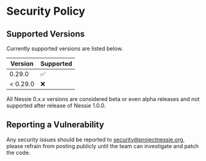 # Security Policy

## Supported Versions

Currently supported versions are listed below.

| Version  | Supported          |
|----------|--------------------|
| 0.29.0   | :white_check_mark: |
| < 0.29.0 | :x:                |

All Nessie 0.x.x versions are considered beta or even alpha releases and not supported after
release of Nessie 1.0.0.

## Reporting a Vulnerability

Any security issues should be reported to security@projectnessie.org, please refrain from posting publicly until the team can investigate and patch the code.
